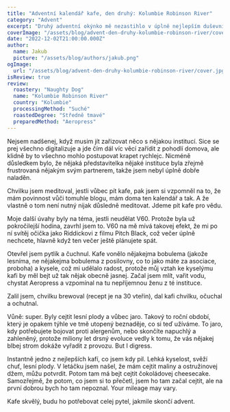 ```yaml
---
title: "Adventní kalendář kafe, den druhý: Kolumbie Robinson River"
category: "Advent"
excerpt: "Druhý adventní okýnko mě nezastihlo v úplně nejlepším duševním rozpoložení po několika jednáních s oficiálníma institucema, takže jsem si říkal, jestli jsem vůbec ve formě, abych pil kafe. Pak jsem se ale zasmál, co to bylo za silly úvahu, ovšemže jsem vždycky ve formě pít kafe. A dobře jsem udělal, protože druhý okýnko mělo v sobě jedno z nejlepších kafí, co jsem kdy pil."
coverImage: "/assets/blog/advent-den-druhy-kolumbie-robinson-river/cover.jpg"
date: "2022-12-02T21:00:00.000Z"
author:
  name: Jakub
  picture: "/assets/blog/authors/jakub.png"
ogImage:
  url: "/assets/blog/advent-den-druhy-kolumbie-robinson-river/cover.jpg"
isReview: true
review:
  roastery: "Naughty Dog"
  name: "Kolumbie Robinson River"
  country: "Kolumbie"
  processingMethod: "Suché"
  roastedDegree: "Středně tmavé"
  preparedMethod: "Aeropress"
---
```


Nejsem nadšenej, když musim jít zařizovat něco s nějakou institucí. Sice se prej všechno digitalizuje a jde čím dál víc věcí zařídit z pohodlí domova, ale klidně by to všechno mohlo postupovat krapet rychlejc. Nicméně důsledkem bylo, že nějaká představitelka nějaké instituce byla zřejmě frustrovaná nějakým svým partnerem, takže jsem nebyl úplně dobře naladěn.

Chvilku jsem meditoval, jestli vůbec pít kafe, pak jsem si vzpomněl na to, že mám povinnost vůči tomuhle blogu, mám doma ten kalendář a tak. A že vlastně o tom není nutný nijak důsledně meditovat. Jdeme pít kafe pro vědu.

Moje další úvahy byly na téma, jestli neudělat V60. Protože byla už pokročilejší hodina, zavrhl jsem to. V60 na mě mívá takovej efekt, že mi po ní svítěj očička jako Riddickovi z filmu Pitch Black, což večer úplně nechcete, hlavně když ten večer ještě plánujete spát.

Otevřel jsem pytlík a čuchnul. Kafe vonělo nějakejma bobulema (jakože lesníma, ne nějakejma bobulema z posilovny, co to jako máte za asociace, proboha) a kysele, což mi udělalo radost, protože můj vztah ke kyselýmu kafi by měl bejt už tak nějak obecně jasnej. Začal jsem mlít, vařit vodu, chystat Aeropress a vzpomínal na tu nepříjemnou ženu z té instituce.

Zalil jsem, chvilku brewoval (recept je na 30 vteřin), dal kafi chvilku, očuchal a ochutnal.

Vůně: super. Byly cejtit lesní plody a vůbec jaro. Takový to roční období, který je opakem týhle ve tmě utopený beznaděje, co si teď užíváme. To jaro, kdy potřebujete bojovat proti alergenům, nebo skončíte napuchlý a zahleněný, protože miliony let drsný evoluce vedly k tomu, že vás nějakej blbej strom dokáže vyřadit z provozu. But I digress.

Instantně jedno z nejlepších kafí, co jsem kdy pil. Lehká kyselost, svěží chuť, lesní plody. V letáčku jsem našel, že mám cejtit maliny a ostružinovej džem, můžu potvrdit. Potom tam má bejt cejtit čokoládovej cheesecake. Samozřejmě, že potom, co jsem si to přečetl, jsem ho tam začal cejtit, ale na první dobrou bych ho tam nepoznal. Your mileage may vary.

Kafe skvělý, budu ho potřebovat celej pytel, jakmile skončí advent.
